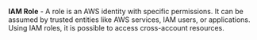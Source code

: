 **IAM Role** - A role is an AWS identity with specific permissions. It can be assumed by trusted entities like AWS services,
IAM users, or applications. Using IAM roles, it is possible to access cross-account resources.
